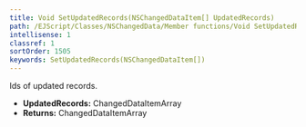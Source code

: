 ```yaml
---
title: Void SetUpdatedRecords(NSChangedDataItem[] UpdatedRecords)
path: /EJScript/Classes/NSChangedData/Member functions/Void SetUpdatedRecords(NSChangedDataItem[] p_0)
intellisense: 1
classref: 1
sortOrder: 1505
keywords: SetUpdatedRecords(NSChangedDataItem[])
---
```



Ids of updated records.



* **UpdatedRecords:** ChangedDataItemArray
* **Returns:** ChangedDataItemArray


